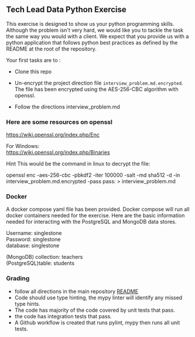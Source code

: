 ## Tech Lead Data Python Exercise

This exercise is designed to show us your python programming skills. 
Although the problem isn't very hard, we would like you to tackle the task the same way you would with a client. 
We expect that you provide us with a python application that follows python best practices as defined by the README at the root of the repository.   

Your first tasks are to :  

* Clone this repo
* Un-encrypt the project direction file  ```interview_problem.md.encrypted```. The file has been encrypted using the AES-256-CBC algorithm with openssl.  

* Follow the directions interview_problem.md

### Here are some resources on openssl   
https://wiki.openssl.org/index.php/Enc

For Windows:   
https://wiki.openssl.org/index.php/Binaries

Hint This would be the command in linux to decrypt the file:

openssl enc -aes-256-cbc -pbkdf2 -iter 100000 -salt -md sha512 -d -in interview_problem.md.encrypted -pass pass:<provided password> > interview_problem.md


### Docker

A docker compose yaml file has been provided. Docker compose will run all docker containers needed for the exercise.
Here are the basic information needed for interacting with the PostgreSQL and MongoDB data stores.

Username: singlestone    
Password: singlestone    
database: singlestone  

(MongoDB) collection: teachers    
(PostgreSQL)table: students    




### Grading

* follow all directions in the main repository [README](../README.md)
* Code should use type hinting, the mypy linter will identify any missed type hints.
* The code has majority of the code covered by unit tests that pass.
* the code has integration tests that pass.
* A Github workflow is created that runs pylint, mypy then runs all unit tests.

